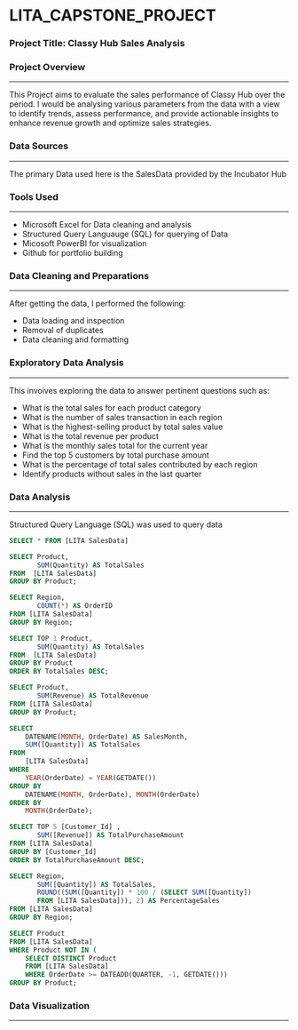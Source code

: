 # LITA_CAPSTONE_PROJECT

### Project Title: Classy Hub Sales Analysis

### Project Overview
---
This Project aims to evaluate the sales performance of Classy Hub over the period. I would be analysing various parameters from the data with a view to identify trends, assess performance, and provide actionable insights to enhance revenue growth and optimize sales strategies.

### Data Sources
---
The primary Data used here is the SalesData provided by the Incubator Hub

### Tools Used
---
- Microsoft Excel for Data cleaning and analysis 
- Structured Query Languauge (SQL) for querying of Data
- Micosoft PowerBI for visualization
- Github for portfolio building

### Data Cleaning and Preparations
----
After getting the data, I performed the following:
- Data loading and inspection
- Removal of duplicates
- Data cleaning and formatting

### Exploratory Data Analysis
---
This invoives exploring the data to answer pertinent questions such as:
- What is the total sales for each product category
- What is the number of sales transaction in each region
- What is the highest-selling product by total sales value
- What is the total revenue per product
- What is the monthly sales total for the current year
- Find the top 5 customers by total purchase amount
- What is the percentage of total sales contributed by each region
- Identify products without sales in the last quarter

### Data Analysis
---
Structured Query Language (SQL) was used to query data
```SQL
SELECT * FROM [LITA SalesData]
```
```SQL
SELECT Product, 
       SUM(Quantity) AS TotalSales
FROM  [LITA SalesData] 
GROUP BY Product;
```
```SQL
SELECT Region, 
       COUNT(*) AS OrderID
FROM [LITA SalesData]
GROUP BY Region;
```
```SQL
SELECT TOP 1 Product, 
       SUM(Quantity) AS TotalSales
FROM  [LITA SalesData]
GROUP BY Product
ORDER BY TotalSales DESC;
```
```SQL
SELECT Product, 
       SUM(Revenue) AS TotalRevenue
FROM [LITA SalesData]
GROUP BY Product;
```
```SQL
SELECT 
    DATENAME(MONTH, OrderDate) AS SalesMonth, 
    SUM([Quantity]) AS TotalSales
FROM 
    [LITA SalesData]
WHERE 
    YEAR(OrderDate) = YEAR(GETDATE()) 
GROUP BY 
    DATENAME(MONTH, OrderDate), MONTH(OrderDate)
ORDER BY 
    MONTH(OrderDate);
```
```SQL
SELECT TOP 5 [Customer_Id] , 
       SUM([Revenue]) AS TotalPurchaseAmount
FROM [LITA SalesData]
GROUP BY [Customer_Id]
ORDER BY TotalPurchaseAmount DESC;
```
```SQL
SELECT Region, 
       SUM([Quantity]) AS TotalSales, 
       ROUND((SUM([Quantity]) * 100 / (SELECT SUM([Quantity])
	   FROM [LITA SalesData])), 2) AS PercentageSales
FROM [LITA SalesData]
GROUP BY Region;
```
```SQL
SELECT Product
FROM [LITA SalesData]
WHERE Product NOT IN (
    SELECT DISTINCT Product
    FROM [LITA SalesData]
    WHERE OrderDate >= DATEADD(QUARTER, -1, GETDATE()))
GROUP BY Product;
```
### Data Visualization
---
